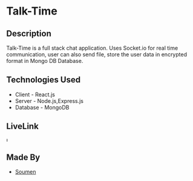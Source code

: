 # Talk-Time

## Description

Talk-Time is a full stack chat application. Uses Socket.io for real time communication, user can also send file, store the user data in encrypted format in Mongo DB Database.

## Technologies Used

- Client - React.js
- Server - Node.js,Express.js
- Database - MongoDB

## LiveLink

<a href="https://talk-time-vqvp.onrender.com">
    <img src="https://img.icons8.com/ios-filled/50/000000/link.png" alt="Link Icon" width="10" height="10"/>
</a>

## Made By

- [Soumen](https://github.com/soumeningit)
